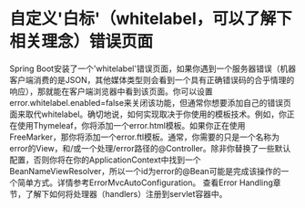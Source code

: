 # 自定义'白标'（whitelabel，可以了解下相关理念）错误页面

Spring Boot安装了一个'whitelabel'错误页面，如果你遇到一个服务器错误（机器客户端消费的是JSON，其他媒体类型则会看到一个具有正确错误码的合乎情理的响应），那就能在客户端浏览器中看到该页面。你可以设置error.whitelabel.enabled=false来关闭该功能，但通常你想要添加自己的错误页面来取代whitelabel。确切地说，如何实现取决于你使用的模板技术。例如，你正在使用Thymeleaf，你将添加一个error.html模板。如果你正在使用FreeMarker，那你将添加一个error.ftl模板。通常，你需要的只是一个名称为error的View，和/或一个处理/error路径的@Controller。除非你替换了一些默认配置，否则你将在你的ApplicationContext中找到一个BeanNameViewResolver，所以一个id为error的@Bean可能是完成该操作的一个简单方式。详情参考ErrorMvcAutoConfiguration。
查看Error Handling章节，了解下如何将处理器（handlers）注册到servlet容器中。

